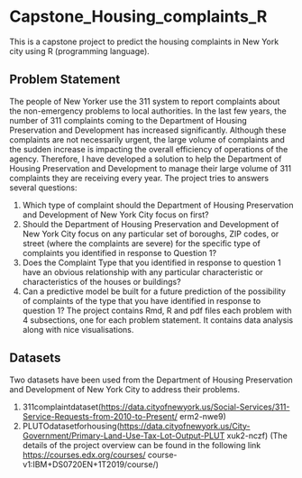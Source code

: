 # Capstone_Housing_complaints_R
This is a capstone project to predict the housing complaints in New York city using R (programming language).

## Problem Statement

The people of New Yorker use the 311 system to report complaints about the non-emergency problems to local authorities. In the last few years, the number of 311 complaints coming to the Department of Housing Preservation and Development has increased significantly. Although these complaints are not necessarily urgent, the large volume of complaints and the sudden increase is impacting the overall efficiency of operations of the agency.
Therefore, I have developed a solution to help the Department of Housing Preservation and Development to manage their large volume of 311 complaints they are receiving every year.
The project tries to answers several questions:
1. Which type of complaint should the Department of Housing Preservation and Development of New York City focus on first?
2. Should the Department of Housing Preservation and Development of New York City focus on any particular set of boroughs, ZIP codes, or street (where the complaints are severe) for the specific type of complaints you identified in response to Question 1?
3. Does the Complaint Type that you identified in response to question 1 have an obvious relationship with any particular characteristic or characteristics of the houses or buildings?
4. Can a predictive model be built for a future prediction of the possibility of complaints of the type that you have identified in response to question 1?
The project contains Rmd, R and pdf files each problem with 4 subsections, one for each problem statement. It contains data analysis along with nice visualisations.


## Datasets

Two datasets have been used from the Department of Housing Preservation and Development of New York City to address their problems.
1. 311complaintdataset(https://data.cityofnewyork.us/Social-Services/311-Service-Requests-from-2010-to-Present/ erm2-nwe9)
2. PLUTOdatasetforhousing(https://data.cityofnewyork.us/City-Government/Primary-Land-Use-Tax-Lot-Output-PLUT xuk2-nczf)
(The details of the project overview can be found in the following link https://courses.edx.org/courses/ course-v1:IBM+DS0720EN+1T2019/course/)
